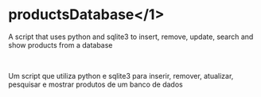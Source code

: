 # <h1>productsDatabase</1>
<p>A script that uses python and sqlite3 to insert, remove, update, search and show products from a database</p>
<br>
<p>Um script que utiliza python e sqlite3 para inserir, remover, atualizar, pesquisar e mostrar produtos de um banco de dados</p>
